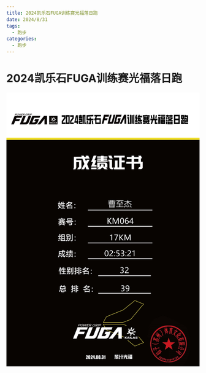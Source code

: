 ```yaml
---
title: 2024凯乐石FUGA训练赛光福落日跑
date: 2024/8/31
tags:
  - 跑步
categories:
  - 跑步
---
```


# 2024凯乐石FUGA训练赛光福落日跑

<img src="../img/9.jpg"/>
